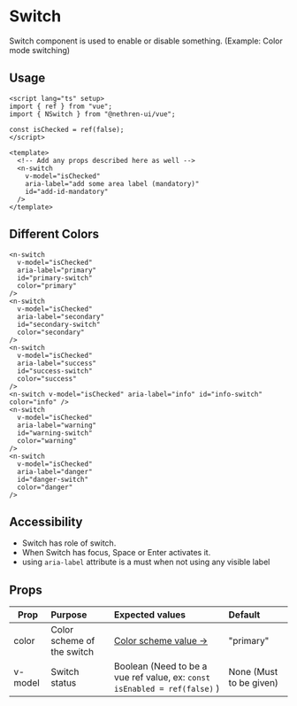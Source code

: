 <script lang="ts" setup>
import { ref } from 'vue'
import { NSwitch } from '@nethren-ui/vue'

const isChecked = ref(false)
</script>

# Switch

Switch component is used to enable or disable something. (Example: Color mode switching)

## Usage

```vue
<script lang="ts" setup>
import { ref } from "vue";
import { NSwitch } from "@nethren-ui/vue";

const isChecked = ref(false);
</script>

<template>
  <!-- Add any props described here as well -->
  <n-switch
    v-model="isChecked"
    aria-label="add some area label (mandatory)"
    id="add-id-mandatory"
  />
</template>
```

## Different Colors

<div class="gallery">
<n-switch v-model="isChecked" aria-label="primary" id="primary-switch" color="primary" />
<n-switch v-model="isChecked" aria-label="secondary" id="secondary-switch" color="secondary" />
<n-switch v-model="isChecked" aria-label="success" id="success-switch" color="success" />
<n-switch v-model="isChecked" aria-label="info" id="info-switch" color="info" />
<n-switch v-model="isChecked" aria-label="warning" id="warning-switch" color="warning" />
<n-switch v-model="isChecked" aria-label="danger" id="danger-switch" color="danger" />
</div>

```vue
<n-switch
  v-model="isChecked"
  aria-label="primary"
  id="primary-switch"
  color="primary"
/>
<n-switch
  v-model="isChecked"
  aria-label="secondary"
  id="secondary-switch"
  color="secondary"
/>
<n-switch
  v-model="isChecked"
  aria-label="success"
  id="success-switch"
  color="success"
/>
<n-switch v-model="isChecked" aria-label="info" id="info-switch" color="info" />
<n-switch
  v-model="isChecked"
  aria-label="warning"
  id="warning-switch"
  color="warning"
/>
<n-switch
  v-model="isChecked"
  aria-label="danger"
  id="danger-switch"
  color="danger"
/>
```

## Accessibility

- Switch has role of switch.
- When Switch has focus, Space or Enter activates it.
- using `aria-label` attribute is a must when not using any visible label

## Props

| Prop    | Purpose                    | Expected values                                                            | Default                 |
| ------- | :------------------------- | :------------------------------------------------------------------------- | :---------------------- |
| color   | Color scheme of the switch | [Color scheme value ->](/theme/colors)                                     | "primary"               |
| v-model | Switch status              | Boolean (Need to be a vue ref value, ex: `const isEnabled = ref(false)` ) | None (Must to be given) |
